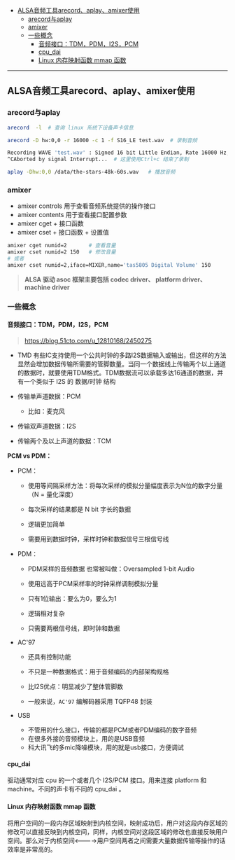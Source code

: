 - [ALSA音频工具arecord、aplay、amixer使用](#alsa音频工具arecordaplayamixer使用)
  - [arecord与aplay](#arecord与aplay)
  - [amixer](#amixer)
  - [一些概念](#一些概念)
    - [音频接口：TDM，PDM，I2S，PCM](#音频接口tdmpdmi2spcm)
    - [cpu_dai](#cpu_dai)
    - [Linux 内存映射函数 mmap 函数](#linux-内存映射函数-mmap-函数)

----

## ALSA音频工具arecord、aplay、amixer使用

### arecord与aplay

```sh
arecord  -l  # 查询 linux 系统下设备声卡信息

arecord -D hw:0,0 -r 16000 -c 1 -f S16_LE test.wav  # 录制音频

Recording WAVE 'test.wav' : Signed 16 bit Little Endian, Rate 16000 Hz, Mono
^CAborted by signal Interrupt...  # 这里使用Ctrl+c 结束了录制

aplay -Dhw:0,0 /data/the-stars-48k-60s.wav   # 播放音频
```


### amixer

- amixer controls 用于查看音频系统提供的操作接口
- amixer contents 用于查看接口配置参数
- amixer cget + 接口函数
- amixer cset + 接口函数 + 设置值

```sh
amixer cget numid=2       # 查看音量
amixer cset numid=2 150   # 修改音量
# 或者
amixer cset numid=2,iface=MIXER,name='tas5805 Digital Volume' 150
```


> **ALSA 驱动 asoc 框架主要包括 codec driver、 platform driver、 machine driver**



### 一些概念

#### 音频接口：TDM，PDM，I2S，PCM 

> https://blog.51cto.com/u_12810168/2450275

- TMD 有些IC支持使用一个公共时钟的多路I2S数据输入或输出，但这样的方法显然会增加数据传输所需要的管脚数量。当同一个数据线上传输两个以上通道的数据时，就要使用TDM格式。TDM数据流可以承载多达16通道的数据，并有一个类似于 I2S 的 数据/时钟 结构

- 传输单声道数据：PCM
  - 比如：麦克风

- 传输双声道数据：I2S

- 传输两个及以上声道的数据：TCM

**PCM vs PDM：**

- PCM：
  
  - 使用等间隔采样方法：将每次采样的模拟分量幅度表示为N位的数字分量（N = 量化深度）

  - 每次采样的结果都是 N bit 字长的数据

  - 逻辑更加简单

  - 需要用到数据时钟，采样时钟和数据信号三根信号线

- PDM：

  - PDM采样的音频数据 也常被叫做：Oversampled 1-bit Audio

  - 使用远高于PCM采样率的时钟采样调制模拟分量

  - 只有1位输出：要么为0，要么为1

  - 逻辑相对复杂

  - 只需要两根信号线，即时钟和数据

- AC'97
  - 还具有控制功能

  - 不只是一种数据格式：用于音频编码的内部架构规格

  - 比I2S优点：明显减少了整体管脚数

  - 一般来说，`AC'97` 编解码器采用 TQFP48 封装

- USB
  - 不管用的什么接口，传输的都是PCM或者PDM编码的数字音频
  - 在很多外接的音频模块上，用的是USB音频
  - 科大讯飞的多mic降噪模块，用的就是usb接口，方便调试


#### cpu_dai

驱动通常对应 cpu 的一个或者几个 I2S/PCM 接口。用来连接 platform 和 machine。不同的声卡有不同的 cpu_dai 。

#### Linux 内存映射函数 mmap 函数

将用户空间的一段内存区域映射到内核空间，映射成功后，用户对这段内存区域的修改可以直接反映到内核空间，同样，内核空间对这段区域的修改也直接反映用户空间。那么对于内核空间<---->用户空间两者之间需要大量数据传输等操作的话效率是非常高的。

